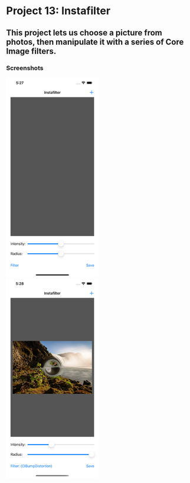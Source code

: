 # Project 13: Instafilter

## This project lets us choose a picture from photos, then manipulate it with a series of Core Image filters.

### Screenshots

<img src="https://github.com/deathlezz/100-Days-of-Swift/blob/main/Projects/17-Project13/Screenshots/Screenshot1.png" width=250> ‎ <img src="https://github.com/deathlezz/100-Days-of-Swift/blob/main/Projects/17-Project13/Screenshots/Screenshot2.png" width=250>
